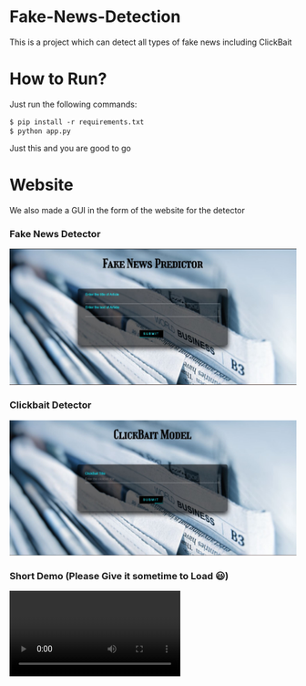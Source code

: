 # Fake-News-Detection
This is a project which can detect all types of fake news including ClickBait

# How to Run?

Just run the following commands:
```
$ pip install -r requirements.txt
$ python app.py
```
Just this and you are good to go

# Website

We also made a GUI in the form of the website for the detector

### Fake News Detector
![Fake-News-Detector](./demo_assets/fakenews.JPG)

### Clickbait Detector
![Clickbait-Detector](./demo_assets/clickbait.JPG)

### Short Demo (Please Give it sometime to Load 😃)
![Demo_Video](./demo_assets/demo.mp4)